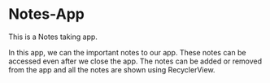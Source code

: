 # Notes-App

This is a Notes taking app.

In this app, we can the important notes to our app.
These notes can be accessed even after we close the app.
The notes can be added or removed from the app and all the notes are shown using RecyclerView.
